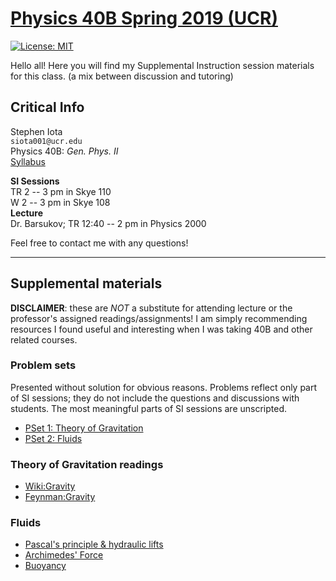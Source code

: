 # [Physics 40B Spring 2019 (UCR)](https://stepheniota.com/physics-40a-w19)

[![License: MIT](https://img.shields.io/badge/License-MIT-yellow.svg)](https://opensource.org/licenses/MIT)

Hello all! Here you will find my Supplemental Instruction session materials for this class. (a mix between discussion and tutoring)

## Critical Info

Stephen Iota<br/>
`siota001@ucr.edu`<br/>
Physics 40B: *Gen. Phys. II* <br/>
[Syllabus](./syllabus/2019s-p40b-syllabus.pdf)

**SI Sessions**<br/>
TR 2 -- 3 pm in Skye 110<br/>
W  2 -- 3 pm in Skye 108<br/>
**Lecture**<br/>
Dr. Barsukov; TR 12:40 -- 2 pm in Physics 2000

Feel free to contact me with any questions!

---
## Supplemental materials
**DISCLAIMER**: these are *NOT* a substitute for attending lecture or the professor's assigned readings/assignments!
I am simply recommending resources I found useful and interesting when I was taking 40B and other related courses.



### Problem sets
Presented without solution for obvious reasons. Problems reflect only part of SI sessions; they do not include the questions and discussions with students. The most meaningful parts of SI sessions are unscripted.

* [PSet 1: Theory of Gravitation](./problem-sets/P40B_S19_PSet1.pdf)
* [PSet 2: Fluids](./problem-sets/P40B_S19_PSet2.pdf)


### Theory of Gravitation readings
* [Wiki:Gravity](https://en.wikipedia.org/wiki/Gravity)
* [Feynman:Gravity](http://www.feynmanlectures.caltech.edu/I_07.html)


### Fluids
* [Pascal's principle & hydraulic lifts](http://hyperphysics.phy-astr.gsu.edu/hbase/pasc.html)
* [Archimedes' Force](http://hyperphysics.phy-astr.gsu.edu/hbase/pbuoy.html)
* [Buoyancy](https://phet.colorado.edu/en/simulation/buoyancy)
